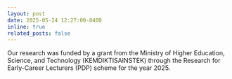 ```yaml
---
layout: post
date: 2025-05-24 12:27:00-0400
inline: true
related_posts: false
---
```


Our research was funded by a grant from the Ministry of Higher Education, Science, and Technology (KEMDIKTISAINSTEK) through the Research for Early-Career Lecturers (PDP) scheme for the year 2025.
